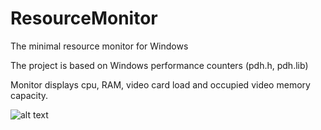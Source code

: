 # ResourceMonitor
The minimal resource monitor for Windows

The project is based on Windows performance counters (pdh.h, pdh.lib)

Monitor displays cpu, RAM, video card load and occupied video memory capacity.

![alt text](https://i.postimg.cc/xTF4wQby/image.png)

